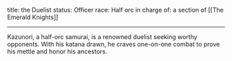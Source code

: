 title: the Duelist
status: Officer
race: Half orc
in charge of: a section of [[The Emerald Knights]]

---

Kazunori, a half-orc samurai, is a renowned duelist seeking worthy opponents. With his katana drawn, he craves one-on-one combat to prove his mettle and honor his ancestors.